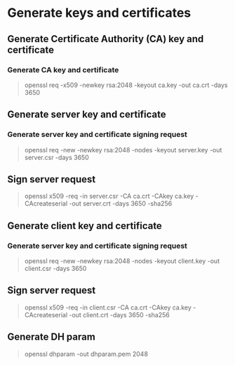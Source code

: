 # Generate keys and certificates

## Generate Certificate Authority (CA) key and certificate

### Generate CA key and certificate
> openssl req -x509 -newkey rsa:2048 -keyout ca.key -out ca.crt -days 3650

## Generate server key and certificate
### Generate server key and certificate signing request
> openssl req -new -newkey rsa:2048 -nodes -keyout server.key -out server.csr -days 3650


## Sign server request
> openssl x509 -req -in server.csr -CA ca.crt -CAkey ca.key -CAcreateserial -out server.crt -days 3650 -sha256

## Generate client key and certificate
### Generate server key and certificate signing request
> openssl req -new -newkey rsa:2048 -nodes -keyout client.key -out client.csr -days 3650


## Sign server request
> openssl x509 -req -in client.csr -CA ca.crt -CAkey ca.key -CAcreateserial -out client.crt -days 3650 -sha256

## Generate DH param
> openssl dhparam -out dhparam.pem 2048
